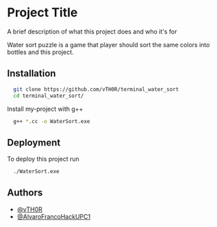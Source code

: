 
# Project Title

A brief description of what this project does and who it's for

Water sort puzzle is a game that player should sort the same colors into bottles and this project.

## Installation

```bash
  git clone https://github.com/vTH0R/terminal_water_sort
  cd terminal_water_sort/
```

Install my-project with g++

```bash
  g++ *.cc -o WaterSort.exe
```
    
## Deployment

To deploy this project run

```bash
  ./WaterSort.exe
```


## Authors

- [@vTH0R](https://github.com/vTH0R)
- [@AlvaroFrancoHackUPC1](https://github.com/AlvaroFrancoHackUPC1)
